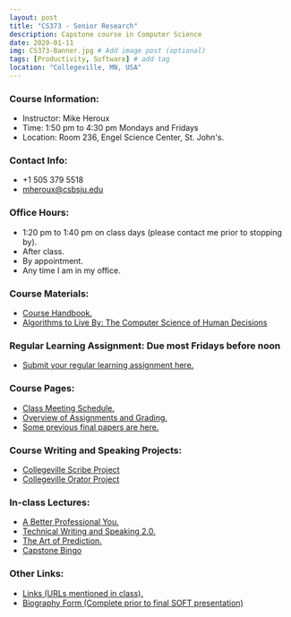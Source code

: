 ```yaml
---
layout: post
title: "CS373 - Senior Research"
description: Capstone course in Computer Science
date: 2020-01-11
img: CS373-Banner.jpg # Add image post (optional)
tags: [Productivity, Software] # add tag
location: "Collegeville, MN, USA"
---
```


### Course Information:
- Instructor: Mike Heroux
- Time: 1:50 pm to 4:30 pm Mondays and Fridays
- Location: Room 236, Engel Science Center, St. John's.

### Contact Info:
- +1 505 379 5518
- <mheroux@csbsju.edu>

### Office Hours:
- 1:20 pm to 1:40 pm on class days (please contact me prior to stopping by).
- After class.
- By appointment.
- Any time I am in my office.

### Course Materials:
- [Course Handbook.](https://maherou.github.io/files/CS373/CSCI373CourseHandbookSeventeenthEdition.pdf)
- [Algorithms to Live By: The Computer Science of Human Decisions](http://algorithmstoliveby.com)

### Regular Learning Assignment: Due most Fridays before noon
- [Submit your regular learning assignment here.](https://forms.gle/avA2Gpc7U4cxJjS26)

### Course Pages:
- [Class Meeting Schedule.](../files/CS373/2020-Spring-Class-Meeting-Schedule)
- [Overview of Assignments and Grading.](../files/CS373/Overview-of-Assignments-and-Grading)
- [Some previous final papers are here.](../files/CS373/SamplePapers/SOTFPaperList)

### Course Writing and Speaking Projects:
- [Collegeville Scribe Project](https://collegeville.github.io/Scribe)
- [Collegeville Orator Project](https://collegeville.github.io/Orator)

### In-class Lectures:
- [A Better Professional You.](../files/CS373/BetterYou.pdf)
- [Technical Writing and Speaking 2.0.](../files/CS373/TechWritingSpeaking2.0.pdf)
- [The Art of Prediction.](../files/CS373/TheArtOfPrediction.pdf)
- [Capstone Bingo](../files/CS373/Bingo/Capstone-Bingo)

### Other Links:
- [Links (URLs mentioned in class).](../files/CS373/CS373-Links)
- [Biography Form (Complete prior to final SOFT presentation)](https://forms.gle/FUeKq16hvtYAjEyt5)
